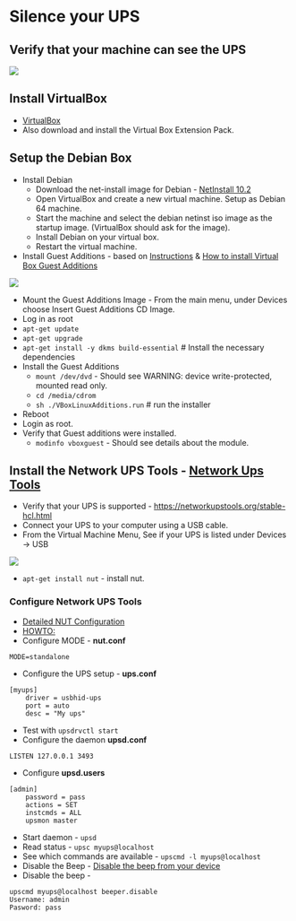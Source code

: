 # Silence your UPS

## Verify that your machine can see the UPS

![](UPS%20USB%20Device.png)

## Install VirtualBox

- [VirtualBox](https://www.virtualbox.org/wiki/Downloads)
- Also download and install the Virtual Box Extension Pack.

## Setup the Debian Box
* Install Debian
	* Download the net-install image for Debian - [NetInstall 10.2](http://ftp.is.co.za/debian-cd/current/amd64/iso-cd/debian-10.2.0-amd64-netinst.iso)
	* Open VirtualBox and create a new virtual machine. Setup as Debian 64 machine.
	* Start the machine and select the debian netinst iso image as the startup image. (VirtualBox should ask for the image).
	* Install Debian on your virtual box.
	* Restart the virtual machine.
* Install Guest Additions - based on [Instructions](https://www.techrepublic.com/article/how-to-install-virtualbox-guest-additions-on-a-gui-less-ubuntu-server-host/) & [How to install Virtual Box Guest Additions](https://superuser.com/questions/950431/how-to-install-virtual-box-guest-additions-on-debian)

![](Capture%20Additions.png)

  * Mount the Guest Additions Image - From the main menu, under Devices choose Insert Guest Additions CD Image.
  * Log in as root
  * `apt-get update`
  * `apt-get upgrade`
  * `apt-get install -y dkms build-essential` # Install the necessary dependencies
  * Install the Guest Additions
	  * `mount /dev/dvd` - Should see WARNING: device write-protected, mounted read only.
    * `cd /media/cdrom`
    * `sh ./VBoxLinuxAdditions.run` # run the installer
  * Reboot
  * Login as root.
  * Verify that Guest additions were installed.
	  * `modinfo vboxguest` - Should see details about the module.
## Install the Network UPS Tools - [Network Ups Tools](https://networkupstools.org)
* Verify that your UPS is supported - https://networkupstools.org/stable-hcl.html
* Connect your UPS to your computer using a USB cable.
* From the Virtual Machine Menu, See if your UPS is listed under Devices -> USB

![](Capture%20USB.png)

* `apt-get install nut` - install nut.
### Configure Network UPS Tools
* [Detailed NUT Configuration](https://wiki.ipfire.org/addons/nut/detailed)
* [HOWTO:](http://tedfelix.com/software/nut-network-ups-tools.html)
* Configure MODE - **nut.conf**
```
MODE=standalone
```

* Configure the UPS setup - **ups.conf**

```
[myups]
	driver = usbhid-ups
	port = auto
	desc = "My ups"
```

* Test with `upsdrvctl start`
* Configure the daemon **upsd.conf**

```
LISTEN 127.0.0.1 3493
```

* Configure **upsd.users**

```
[admin]
	password = pass
	actions = SET
	instcmds = ALL
	upsmon master
```

* Start daemon - `upsd`
* Read status - `upsc myups@localhost`
* See which commands are available - `upscmd -l myups@localhost`
* Disable the Beep - [Disable the beep from your device](https://linux-tips.com/t/disabling-ups-beep-under-linux/592)
* Disable the beep - 

```
upscmd myups@localhost beeper.disable
Username: admin
Pasword: pass
```
